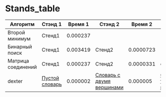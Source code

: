 # Stands_table
|Алгоритм|Стэнд 1|Время 1|Стэнд 2|Время 2|Стэнд 3|Время 3|Стэнд 4|Время 4|Стэнд 5|Время 5|
|-|-|-|-|-|-|-|-|-|-|-|
|Второй минимум|Стенд1|0.000237|||||||||
|Бинарный поиск|Стенд1|0.003419|Стенд2|0.0000723|||||||
|Матрица соединений|Стенд1|0.000237|Стенд2|0.0000331|стенд3|0.0006741|стенд4|0.005632|Стенд5|0.00862|
|dexter|[Пустой словарь](https://github.com/kike4eslavskiy/-/blob/main/Stand4/stand_04.py)|0.000002|[Словарь с двумя вершинами]()|0.000005|[Словарь с тремя вершинами]()|0.000015|[Словарь с четырьмя вершинами]()|0.000010|[Словарь с десятью вершинами]()|0.000079|
